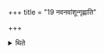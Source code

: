 +++
title = "19 नवनवांशून्गृह्णाति"

+++

<details><summary>थिते</summary>

नवनवांशून्गृह्णाति १९
</details>
